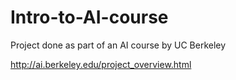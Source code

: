 # Intro-to-AI-course
Project done as part of an AI course by UC Berkeley

http://ai.berkeley.edu/project_overview.html
